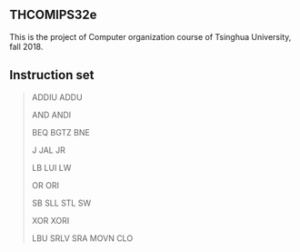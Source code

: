## THCOMIPS32e

This is the project of Computer organization course of Tsinghua University, fall 2018.

## Instruction set

> ADDIU ADDU
>
> AND ANDI
>
> BEQ BGTZ BNE
>
> J  JAL  JR
>
> LB LUI LW
>
> OR ORI 
>
> SB SLL STL SW
>
> XOR XORI
>
> LBU SRLV SRA MOVN CLO